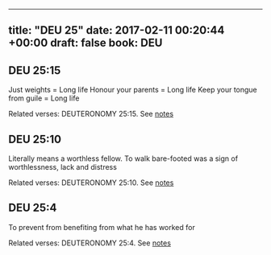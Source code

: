 
---
title: "DEU 25"
date: 2017-02-11 00:20:44 +00:00
draft: false
book: DEU
---

## DEU 25:15

Just weights = Long life
Honour your parents = Long life
Keep your tongue from guile = Long life

Related verses: DEUTERONOMY 25:15. See [notes](https://my.bible.com/notes/2567890860549857874)


## DEU 25:10

Literally means a worthless fellow. To walk bare-footed was a sign of worthlessness, lack and distress

Related verses: DEUTERONOMY 25:10. See [notes](https://my.bible.com/notes/2567888177386480202)


## DEU 25:4

To prevent from benefiting from what he has worked for

Related verses: DEUTERONOMY 25:4. See [notes](https://my.bible.com/notes/2567820391930913029)

